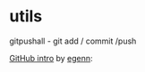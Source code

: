 # utils
gitpushall - git add / commit /push

[GitHub intro](https://github.com/egenn/egenn.github.io/blob/master/docs/GitHubIntro_GennatasED.pdf) by [egenn](https://github.com/egenn):
